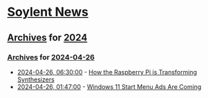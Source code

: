# [Soylent News](../../../README.md)

## [Archives](../../index.md) for [2024](../index.md)

### [Archives](../../index.md) for [2024-04-26](index.md)

* [2024-04-26, 06:30:00](https://soylentnews.org/article.pl?sid=24/04/25/042252&from=rss) - [How the Raspberry Pi is Transforming Synthesizers](https://soylentnews.org/article.pl?sid=24/04/25/042252&from=rss)
* [2024-04-26, 01:47:00](https://soylentnews.org/article.pl?sid=24/04/25/0357254&from=rss) - [Windows 11 Start Menu Ads Are Coming](https://soylentnews.org/article.pl?sid=24/04/25/0357254&from=rss)
